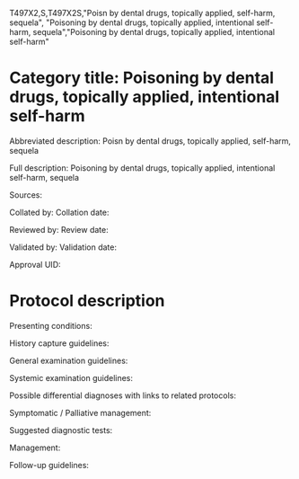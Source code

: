 T497X2,S,T497X2S,"Poisn by dental drugs, topically applied, self-harm, sequela", "Poisoning by dental drugs, topically applied, intentional self-harm, sequela","Poisoning by dental drugs, topically applied, intentional self-harm"
# Category title: Poisoning by dental drugs, topically applied, intentional self-harm

Abbreviated description: Poisn by dental drugs, topically applied, self-harm, sequela

Full description: Poisoning by dental drugs, topically applied, intentional self-harm, sequela

Sources:

Collated by:
Collation date:

Reviewed by:
Review date:

Validated by:
Validation date:

Approval UID:

# Protocol description

Presenting conditions:

History capture guidelines:

General examination guidelines:

Systemic examination guidelines:

Possible differential diagnoses with links to related protocols:

Symptomatic / Palliative management:

Suggested diagnostic tests:

Management:

Follow-up guidelines:
